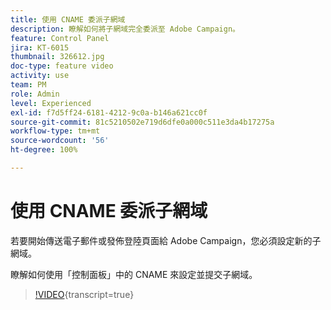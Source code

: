 ```yaml
---
title: 使用 CNAME 委派子網域
description: 瞭解如何將子網域完全委派至 Adobe Campaign。
feature: Control Panel
jira: KT-6015
thumbnail: 326612.jpg
doc-type: feature video
activity: use
team: PM
role: Admin
level: Experienced
exl-id: f7d5ff24-6181-4212-9c0a-b146a621cc0f
source-git-commit: 81c5210502e719d6dfe0a000c511e3da4b17275a
workflow-type: tm+mt
source-wordcount: '56'
ht-degree: 100%

---
```


# 使用 CNAME 委派子網域

若要開始傳送電子郵件或發佈登陸頁面給 Adobe Campaign，您必須設定新的子網域。

瞭解如何使用「控制面板」中的 CNAME 來設定並提交子網域。

>[!VIDEO](https://video.tv.adobe.com/v/326612?learn=on){transcript=true}
